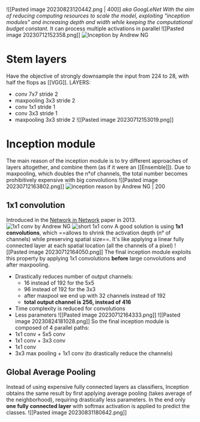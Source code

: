 ![[Pasted image 20230823120442.png | 400]]
_aka GoogLeNet 
With the aim of reducing computing resources to scale the model, exploiting "inception modules" and increasing depth and width while keeping the computational budget constant._
It can process multiple activations in parallel
![[Pasted image 20230712152358.png]]
![Inception by Andrew NG](https://www.youtube.com/watch?v=KfV8CJh7hE0)

# Stem layers
Have the objective of strongly downsample the input from 224 to 28, with half the flops as [[VGG]].
LAYERS:
- conv 7x7 stride 2
- maxpooling 3x3 stride 2
- conv 1x1 stride 1
- conv 3x3 stride 1
- maxpooling 3x3 stride 2
![[Pasted image 20230712153019.png]]
# Inception module
The main reason of the inception module is to try different approaches of layers altogether, and combine them (as if it were an [[Ensemble]]).
Due to maxpooling, which doubles the n°of channels, the total number becomes prohibitively expensive with big convolutions
![[Pasted image 20230712163802.png]]
![inception reason by Andrew NG | 200](https://www.youtube.com/watch?v=C86ZXvgpejM)
## 1x1 convolution
Introduced in the [Network in Network](https://arxiv.org/pdf/1312.4400v3.pdf) paper in 2013.
![1x1 conv by Andrew NG](https://www.youtube.com/watch?v=c1RBQzKsDCk)
![short 1x1 conv](https://www.youtube.com/watch?v=qVP574skyuM&t=58s)
A good solution is using **1x1 convolutions**, which ==allows to shrink the activation depth (n° of channels) while preserving spatial size==.
It's like applying a linear fully connected layer at each spatial location (all the channels of a pixel)
![[Pasted image 20230712164050.png]]
The final inception module exploits this property by applying 1x1 convolutions **before** large convolutions and after maxpooling.
- Drastically reduces number of output channels:
	- 16 instead of 192 for the 5x5
	- 96 instead of 192 for the 3x3
	- after maxpool we end up with 32 channels instead of 192
	- **total output channel is 256, instead of 416**
- Time complexity is reduced for convolutions
- Less parameters
![[Pasted image 20230712164333.png]]
![[Pasted image 20230824181028.png]]
So the final inception module is composed of 4 parallel paths:
- 1x1 conv + 5x5 conv
- 1x1 conv + 3x3 conv
- 1x1 conv 
- 3x3 max pooling + 1x1 conv (to drastically reduce the channels)
## Global Average Pooling
Instead of using expensive fully connected layers as classifiers, Inception obtains the same result by first applying average pooling (takes average of the neighborhood), requiring drastically less parameters.
In the end only **one fully connected layer** with softmax activation is applied to predict the classes.
![[Pasted image 20230831180642.png]]